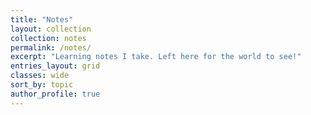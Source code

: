 ```yaml
---
title: "Notes"
layout: collection
collection: notes
permalink: /notes/
excerpt: "Learning notes I take. Left here for the world to see!"
entries_layout: grid
classes: wide
sort_by: topic
author_profile: true
---
```

